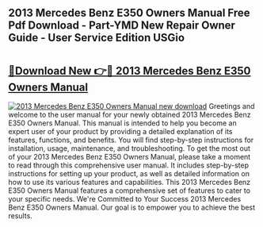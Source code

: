 ## 2013 Mercedes Benz E350 Owners Manual Free Pdf Download - Part-YMD New Repair Owner Guide - User Service Edition USGio

# <h2><a href="http://bc35459.oget.top/?id=2013+Mercedes+Benz+E350+Owners+Manual">🔗Download New 👉🔴 2013 Mercedes Benz E350 Owners Manual</a></h2>

[![2013 Mercedes Benz E350 Owners Manual new download](https://i.imgur.com/5g1atiW.png)](http://bc35459.oget.top/?id=2013+Mercedes+Benz+E350+Owners+Manual)
Greetings and welcome to the user manual for your newly obtained 2013 Mercedes Benz E350 Owners Manual. This manual is intended to help you become an expert user of your product by providing a detailed explanation of its features, functions, and benefits. You will find step-by-step instructions for installation, usage, maintenance, and troubleshooting. To get the most out of your 2013 Mercedes Benz E350 Owners Manual, please take a moment to read through this comprehensive user manual. It includes step-by-step instructions for setting up your product, as well as detailed information on how to use its various features and capabilities. This 2013 Mercedes Benz E350 Owners Manual features a comprehensive set of features to cater to your specific needs. We're Committed to Your Success 2013 Mercedes Benz E350 Owners Manual. Our goal is to empower you to achieve the best results.

